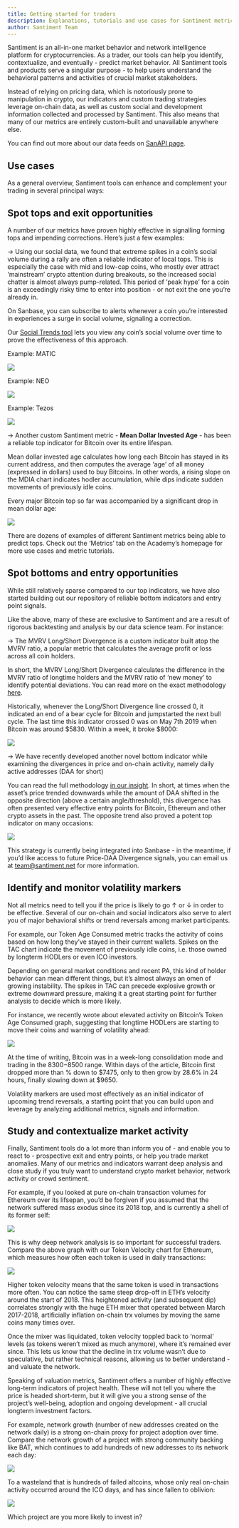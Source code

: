 ```yaml
---
title: Getting started for traders
description: Explanations, tutorials and use cases for Santiment metrics and tools. Learn how to use our platform to better understand market behavior, network activity and stakeholder trends.
author: Santiment Team
---
```


Santiment is an all-in-one market behavior and network intelligence platform for cryptocurrencies. As a trader, our tools can help you identify, contextualize, and eventually - predict market behavior.
All Santiment tools and products serve a singular purpose - to help users understand the behavioral patterns and activities of crucial market stakeholders.

Instead of relying on pricing data, which is notoriously prone to manipulation in crypto, our indicators and custom trading strategies leverage on-chain data, as well as custom social and development information collected and processed by Santiment. This also means that many of our metrics are entirely custom-built and unavailable anywhere else.

You can find out more about our data feeds on [SanAPI page](https://api.santiment.net).

## Use cases

As a general overview, Santiment tools can enhance and complement your trading in several principal ways:

## Spot tops and exit opportunities

A number of our metrics have proven highly effective in signalling forming tops and impending corrections. Here’s just a few examples:

-> Using our social data, we found that extreme spikes in a coin’s social volume during a rally are often a reliable indicator of local tops. This is especially the case with mid and low-cap coins, who mostly ever attract ‘mainstream’ crypto attention during breakouts, so the increased social chatter is almost always pump-related. This period of ‘peak hype’ for a coin is an exceedingly risky time to enter into position - or not exit the one you’re already in.


On Sanbase, you can subscribe to alerts whenever a coin you’re interested in experiences a surge in social volume, signaling a correction.

Our [Social Trends tool](https://app.santiment.net/social-trends) lets you view any coin’s social volume over time to prove the effectiveness of this approach.

Example: MATIC

![](image7.png)


Example: NEO

![](image6.png)

Example: Tezos

![](image8.png)


-> Another custom Santiment metric - **Mean Dollar Invested Age** - has been a reliable top indicator for Bitcoin over its entire lifespan.

Mean dollar invested age calculates how long each Bitcoin has stayed in its current address, and then computes the average ‘age’ of all money (expressed in dollars) used to buy Bitcoins. In other words, a rising slope on the MDIA chart indicates hodler accumulation, while dips indicate sudden movements of previously idle coins.

Every major Bitcoin top so far was accompanied by a significant drop in mean dollar age:

![](image2.png)

There are dozens of examples of different Santiment metrics being able to predict tops. Check out the ‘Metrics’ tab on the Academy’s homepage for more use cases and metric tutorials.

## Spot bottoms and entry opportunities

While still relatively sparse compared to our top indicators, we have also started building out our repository of reliable bottom indicators and entry point signals.



Like the above, many of these are exclusive to Santiment and are a result of rigorous backtesting and analysis by our data science team. For instance:



-> The MVRV Long/Short Divergence is a custom indicator built atop the MVRV ratio, a popular metric that calculates the average profit or loss across all coin holders.



In short, the MVRV Long/Short Divergence calculates the difference in the MVRV ratio of longtime holders and the MVRV ratio of ‘new money’ to identify potential deviations. You can read more on the exact methodology [here](https://insights.santiment.net/read/btc's-mvrv-long%252Fshort-difference-waves-a-bullish-flag-5620).



Historically, whenever the Long/Short Divergence line crossed 0, it indicated an end of a bear cycle for Bitcoin and jumpstarted the next bull cycle. The last time this indicator crossed 0 was on May 7th 2019 when Bitcoin was around $5830. Within a week, it broke $8000:


![](image4.png)

-> We have recently developed another novel bottom indicator while examining the divergences in price and on-chain activity, namely daily active addresses (DAA for short)

You can read the full methodology [in our insight](https://insights.santiment.net/read/price---daily-addresses-divergence%3A-%0Aa-primer-on-on-chain-trading-strategies-2222). In short, at times when the asset’s price trended downwards while the amount of DAA shifted in the opposite direction (above a certain angle/threshold), this divergence has often presented very effective entry points for Bitcoin, Ethereum and other crypto assets in the past. The opposite trend also proved a potent top indicator on many occasions:

![](image9.png)

This strategy is currently being integrated into Sanbase - in the meantime, if you’d like access to future Price-DAA Divergence signals, you can email us at team@santiment.net for more information.


## Identify and monitor volatility markers


Not all metrics need to tell you if the price is likely to go ↑ or ↓ in order to be effective. Several of our on-chain and social indicators also serve to alert you of major behavioral shifts or trend reversals among market participants.



For example, our Token Age Consumed metric tracks the activity of coins based on how long they’ve stayed in their current wallets. Spikes on the TAC chart indicate the movement of previously idle coins, i.e. those owned by longterm HODLers or even ICO investors.



Depending on general market conditions and recent PA, this kind of holder behavior can mean different things, but it’s  almost always an omen of growing instability. The spikes in TAC can precede explosive growth or extreme downward pressure, making it a great starting point for further analysis to decide which is more likely. 



For instance, we recently wrote about elevated activity on Bitcoin’s Token Age Consumed graph, suggesting that longtime HODLers are starting to move their coins and warning of volatility ahead:

![](image10.png)


At the time of writing, Bitcoin was in a week-long consolidation mode and trading in the $8300-$8500 range. Within days of the article, Bitcoin first dropped more than % down to $7475, only to then grow by 28.6% in 24 hours, finally slowing down at $9650.



Volatility markers are used most effectively as an initial indicator of upcoming trend reversals, a starting point that you can build upon and leverage by analyzing additional metrics, signals and information.


## Study and contextualize market activity

Finally, Santiment tools do a lot more than inform you of - and enable you to react to - prospective exit and entry points, or help you trade market anomalies. Many of our metrics and indicators warrant deep analysis and close study if you truly want to understand crypto market behavior, network activity or crowd sentiment.



For example, if you looked at pure on-chain transaction volumes for Ethereum over its lifsepan, you’d be forgiven if you assumed that the network suffered mass exodus since its 2018 top, and is currently a shell of its former self:



![](image11.png)

This is why deep network analysis is so important for successful traders. Compare the above graph with our Token Velocity chart for Ethereum, which measures how often each token is used in daily transactions:

![](image1.png)

Higher token velocity means that the same token is used in transactions more often. You can notice the same steep drop-off in ETH’s velocity around the start of 2018. This heightened activity (and subsequent dip) correlates strongly with the huge ETH mixer that operated between March 2017-2018, artificially inflation on-chain trx volumes by moving the same coins many times over.


Once the mixer was liquidated, token velocity toppled back to ‘normal’ levels (as tokens weren’t mixed as much anymore), where it’s remained ever since. This lets us know that the decline in trx volume wasn’t due to speculative, but rather technical reasons, allowing us to better understand - and valuate the network.


Speaking of valuation metrics, Santiment offers a number of highly effective long-term indicators of project health. These will not tell you where the price is headed short-term, but it will give you a strong sense of the project’s well-being, adoption and ongoing development - all crucial longterm investment factors.


For example, network growth (number of new addresses created on the network daily) is a strong on-chain proxy for project adoption over time. Compare the network growth of a project with strong community backing like BAT, which continues to add hundreds of new addresses to its network each day:

![](image3.png)

To a wasteland that is hundreds of failed altcoins, whose only real on-chain activity occurred around the ICO days, and has since fallen to oblivion:

![](image5.png)

Which project are you more likely to invest in?
